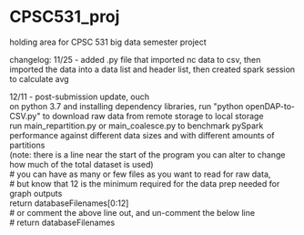 # CPSC531_proj
holding area for CPSC 531 big data semester project

changelog:
11/25 - added .py file that imported nc data to csv, then imported the data into a data list and header list, then created spark session to calculate avg

12/11 - post-submission update, ouch
<br>  on python 3.7 and installing dependency libraries, run "python openDAP-to-CSV.py" to download raw data from remote storage to local storage
<br>  run main_repartition.py or main_coalesce.py to benchmark pySpark performance against different data sizes and with different amounts of partitions
<br>    (note: there is a line near the start of the program you can alter to change how much of the total dataset is used)
<br>    # you can have as many or few files as you want to read for raw data,
<br>    # but know that 12 is the minimum required for the data prep needed for graph outputs
<br>    return databaseFilenames[0:12]
<br>    # or comment the above line out, and un-comment the below line
<br>    # return databaseFilenames
